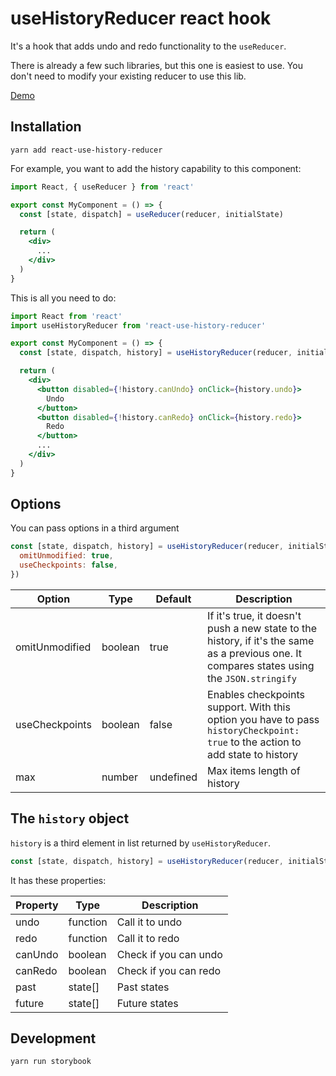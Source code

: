 # useHistoryReducer react hook

It's a hook that adds undo and redo functionality to the `useReducer`.

There is already a few such libraries, but this one is easiest to use.
You don't need to modify your existing reducer to use this lib.

[Demo](https://jakub-zawislak.github.io/react-use-history-reducer/)

## Installation

```
yarn add react-use-history-reducer
```

For example, you want to add the history capability to this component:

```jsx
import React, { useReducer } from 'react'

export const MyComponent = () => {
  const [state, dispatch] = useReducer(reducer, initialState)

  return (
    <div>
      ...
    </div>
  )
}
```

This is all you need to do:

```jsx
import React from 'react'
import useHistoryReducer from 'react-use-history-reducer'

export const MyComponent = () => {
  const [state, dispatch, history] = useHistoryReducer(reducer, initialState)

  return (
    <div>
      <button disabled={!history.canUndo} onClick={history.undo}>
        Undo
      </button>
      <button disabled={!history.canRedo} onClick={history.redo}>
        Redo
      </button>
      ...
    </div>
  )
}
```

## Options

You can pass options in a third argument

```jsx
const [state, dispatch, history] = useHistoryReducer(reducer, initialState, {
  omitUnmodified: true,
  useCheckpoints: false,
})
```

| Option         | Type    | Default   | Description                                                                                                                                 |
|----------------|---------|-----------|---------------------------------------------------------------------------------------------------------------------------------------------|
| omitUnmodified | boolean | true      | If it's true, it doesn't push a new state to the history, if it's the same as a previous one. It compares states using the `JSON.stringify` |
| useCheckpoints | boolean | false     | Enables checkpoints support. With this option you have to pass `historyCheckpoint: true` to the action to add state to history              |
| max            | number  | undefined | Max items length of history                                                                                                                 |

## The `history` object

`history` is a third element in list returned by `useHistoryReducer`.

```jsx
const [state, dispatch, history] = useHistoryReducer(reducer, initialState)
```

It has these properties:

| Property | Type     | Description           |
|----------|----------|-----------------------|
| undo     | function | Call it to undo       |
| redo     | function | Call it to redo       |
| canUndo  | boolean  | Check if you can undo |
| canRedo  | boolean  | Check if you can redo |
| past     | state[]  | Past states           |
| future   | state[]  | Future states         |

## Development

```
yarn run storybook
```
